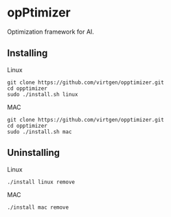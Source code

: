 # opPtimizer

Optimization framework for AI.

## Installing

Linux

```
git clone https://github.com/virtgen/opptimizer.git
cd opptimizer
sudo ./install.sh linux
```


MAC


```
git clone https://github.com/virtgen/opptimizer.git
cd opptimizer
sudo ./install.sh mac
```

## Uninstalling

Linux

```
./install linux remove
```

MAC

```
./install mac remove
```
